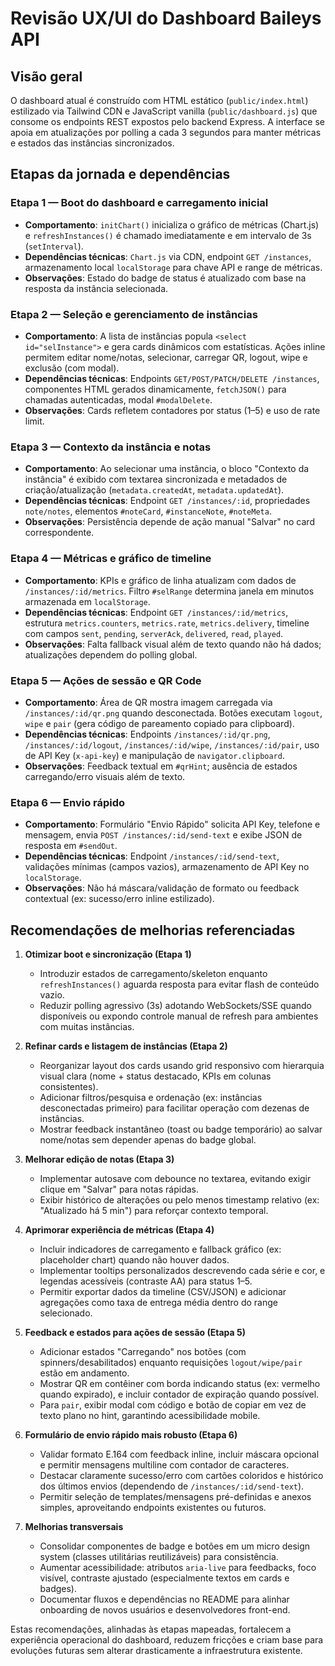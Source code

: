 # Revisão UX/UI do Dashboard Baileys API

## Visão geral

O dashboard atual é construído com HTML estático (`public/index.html`) estilizado via Tailwind CDN e JavaScript vanilla (`public/dashboard.js`) que consome os endpoints REST expostos pelo backend Express. A interface se apoia em atualizações por polling a cada 3 segundos para manter métricas e estados das instâncias sincronizados.

## Etapas da jornada e dependências

### Etapa 1 — Boot do dashboard e carregamento inicial
- **Comportamento**: `initChart()` inicializa o gráfico de métricas (Chart.js) e `refreshInstances()` é chamado imediatamente e em intervalo de 3s (`setInterval`).
- **Dependências técnicas**: `Chart.js` via CDN, endpoint `GET /instances`, armazenamento local `localStorage` para chave API e range de métricas.
- **Observações**: Estado do badge de status é atualizado com base na resposta da instância selecionada.

### Etapa 2 — Seleção e gerenciamento de instâncias
- **Comportamento**: A lista de instâncias popula `<select id="selInstance">` e gera cards dinâmicos com estatísticas. Ações inline permitem editar nome/notas, selecionar, carregar QR, logout, wipe e exclusão (com modal).
- **Dependências técnicas**: Endpoints `GET/POST/PATCH/DELETE /instances`, componentes HTML gerados dinamicamente, `fetchJSON()` para chamadas autenticadas, modal `#modalDelete`.
- **Observações**: Cards refletem contadores por status (1–5) e uso de rate limit.

### Etapa 3 — Contexto da instância e notas
- **Comportamento**: Ao selecionar uma instância, o bloco "Contexto da instância" é exibido com textarea sincronizada e metadados de criação/atualização (`metadata.createdAt`, `metadata.updatedAt`).
- **Dependências técnicas**: Endpoint `GET /instances/:id`, propriedades `note/notes`, elementos `#noteCard`, `#instanceNote`, `#noteMeta`.
- **Observações**: Persistência depende de ação manual "Salvar" no card correspondente.

### Etapa 4 — Métricas e gráfico de timeline
- **Comportamento**: KPIs e gráfico de linha atualizam com dados de `/instances/:id/metrics`. Filtro `#selRange` determina janela em minutos armazenada em `localStorage`.
- **Dependências técnicas**: Endpoint `GET /instances/:id/metrics`, estrutura `metrics.counters`, `metrics.rate`, `metrics.delivery`, timeline com campos `sent`, `pending`, `serverAck`, `delivered`, `read`, `played`.
- **Observações**: Falta fallback visual além de texto quando não há dados; atualizações dependem do polling global.

### Etapa 5 — Ações de sessão e QR Code
- **Comportamento**: Área de QR mostra imagem carregada via `/instances/:id/qr.png` quando desconectada. Botões executam `logout`, `wipe` e `pair` (gera código de pareamento copiado para clipboard).
- **Dependências técnicas**: Endpoints `/instances/:id/qr.png`, `/instances/:id/logout`, `/instances/:id/wipe`, `/instances/:id/pair`, uso de API Key (`x-api-key`) e manipulação de `navigator.clipboard`.
- **Observações**: Feedback textual em `#qrHint`; ausência de estados carregando/erro visuais além de texto.

### Etapa 6 — Envio rápido
- **Comportamento**: Formulário "Envio Rápido" solicita API Key, telefone e mensagem, envia `POST /instances/:id/send-text` e exibe JSON de resposta em `#sendOut`.
- **Dependências técnicas**: Endpoint `/instances/:id/send-text`, validações mínimas (campos vazios), armazenamento de API Key no `localStorage`.
- **Observações**: Não há máscara/validação de formato ou feedback contextual (ex: sucesso/erro inline estilizado).

## Recomendações de melhorias referenciadas

1. **Otimizar boot e sincronização (Etapa 1)**
   - Introduzir estados de carregamento/skeleton enquanto `refreshInstances()` aguarda resposta para evitar flash de conteúdo vazio.
   - Reduzir polling agressivo (3s) adotando WebSockets/SSE quando disponíveis ou expondo controle manual de refresh para ambientes com muitas instâncias.

2. **Refinar cards e listagem de instâncias (Etapa 2)**
   - Reorganizar layout dos cards usando grid responsivo com hierarquia visual clara (nome + status destacado, KPIs em colunas consistentes).
   - Adicionar filtros/pesquisa e ordenação (ex: instâncias desconectadas primeiro) para facilitar operação com dezenas de instâncias.
   - Mostrar feedback instantâneo (toast ou badge temporário) ao salvar nome/notas sem depender apenas do badge global.

3. **Melhorar edição de notas (Etapa 3)**
   - Implementar autosave com debounce no textarea, evitando exigir clique em "Salvar" para notas rápidas.
   - Exibir histórico de alterações ou pelo menos timestamp relativo (ex: "Atualizado há 5 min") para reforçar contexto temporal.

4. **Aprimorar experiência de métricas (Etapa 4)**
   - Incluir indicadores de carregamento e fallback gráfico (ex: placeholder chart) quando não houver dados.
   - Implementar tooltips personalizados descrevendo cada série e cor, e legendas acessíveis (contraste AA) para status 1–5.
   - Permitir exportar dados da timeline (CSV/JSON) e adicionar agregações como taxa de entrega média dentro do range selecionado.

5. **Feedback e estados para ações de sessão (Etapa 5)**
   - Adicionar estados "Carregando" nos botões (com spinners/desabilitados) enquanto requisições `logout/wipe/pair` estão em andamento.
   - Mostrar QR em contêiner com borda indicando status (ex: vermelho quando expirado), e incluir contador de expiração quando possível.
   - Para `pair`, exibir modal com código e botão de copiar em vez de texto plano no hint, garantindo acessibilidade mobile.

6. **Formulário de envio rápido mais robusto (Etapa 6)**
   - Validar formato E.164 com feedback inline, incluir máscara opcional e permitir mensagens multiline com contador de caracteres.
   - Destacar claramente sucesso/erro com cartões coloridos e histórico dos últimos envios (dependendo de `/instances/:id/send-text`).
   - Permitir seleção de templates/mensagens pré-definidas e anexos simples, aproveitando endpoints existentes ou futuros.

7. **Melhorias transversais**
   - Consolidar componentes de badge e botões em um micro design system (classes utilitárias reutilizáveis) para consistência.
   - Aumentar acessibilidade: atributos `aria-live` para feedbacks, foco visível, contraste ajustado (especialmente textos em cards e badges).
   - Documentar fluxos e dependências no README para alinhar onboarding de novos usuários e desenvolvedores front-end.

Estas recomendações, alinhadas às etapas mapeadas, fortalecem a experiência operacional do dashboard, reduzem fricções e criam base para evoluções futuras sem alterar drasticamente a infraestrutura existente.
